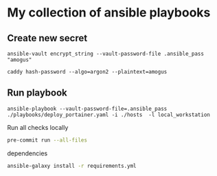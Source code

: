 # My collection of ansible playbooks

## Create new secret

    ansible-vault encrypt_string --vault-password-file .ansible_pass "amogus"

    caddy hash-password --algo=argon2 --plaintext=amogus

## Run playbook

    ansible-playbook --vault-password-file=.ansible_pass ./playbooks/deploy_portainer.yaml -i ./hosts  -l local_workstation

Run all checks locally

```sh
pre-commit run --all-files
```

dependencies

```sh
ansible-galaxy install -r requirements.yml
```
